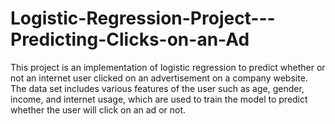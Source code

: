 # Logistic-Regression-Project---Predicting-Clicks-on-an-Ad
This project is an implementation of logistic regression to predict whether or not an internet user clicked on an advertisement on a company website. The data set includes various features of the user such as age, gender, income, and internet usage, which are used to train the model to predict whether the user will click on an ad or not.
